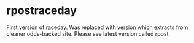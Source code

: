# rpostraceday

First version of raceday. Was replaced with version which extracts from cleaner odds-backed site.
Please see latest version called rpost
